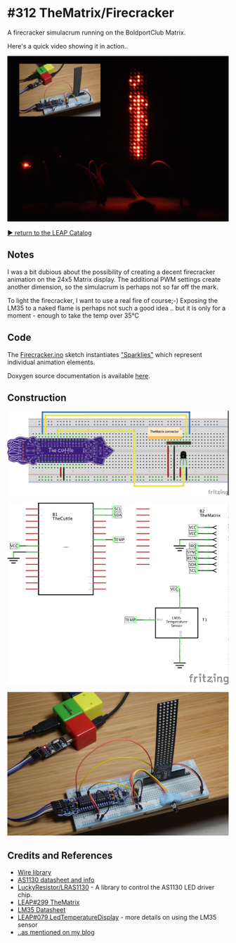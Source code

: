 # #312 TheMatrix/Firecracker

A firecracker simulacrum running on the BoldportClub Matrix.

Here's a quick video showing it in action..

[![Build](./assets/Firecracker_build.jpg?raw=true)](http://www.youtube.com/watch?v=0L34ye-Hupc)


[:arrow_forward: return to the LEAP Catalog](http://leap.tardate.com)

## Notes

I was a bit dubious about the possibility of creating a decent firecracker animation on the 24x5 Matrix display.
The additional PWM settings create another dimension, so the simulacrum is perhaps not so far off the mark.

To light the firecracker, I want to use a real fire of course;-)
Exposing the LM35 to a naked flame is perhaps not such a good idea .. but it is only for a moment - enough to take the temp over 35°C

## Code

The [Firecracker.ino](./Firecracker.ino) sketch instantiates ["Sparklies"](./sparklies.h) which represent individual animation elements.

Doxygen source documentation is available [here](http://leap.tardate.com/BoldportClub/TheMatrix/Firecracker/doc/html/index.html).

## Construction

![Breadboard](./assets/Firecracker_bb.jpg?raw=true)

![Schematic](./assets/Firecracker_schematic.jpg?raw=true)

![Build](./assets/Firecracker_bb_build.jpg?raw=true)

## Credits and References
* [Wire library](https://www.arduino.cc/en/reference/wire)
* [AS1130 datasheet and info](ams.com/eng/Products/Power-Management/LED-Drivers/AS1130)
* [LuckyResistor/LRAS1130](https://github.com/LuckyResistor/LRAS1130) - A library to control the AS1130 LED driver chip.
* [LEAP#299 TheMatrix](../TheMatrix)
* [LM35 Datasheet](http://www.futurlec.com/Linear/LM35DZ.shtml)
* [LEAP#079 LedTemperatureDisplay](../../../playground/LedTemperatureDisplay) - more details on using the LM35 sensor
* [..as mentioned on my blog](https://blog.tardate.com/2017/05/leap312-matrix-firecracker.html)
